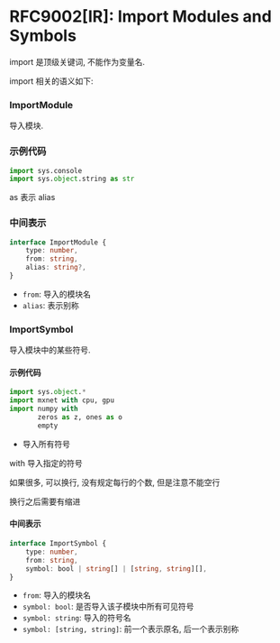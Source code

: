 RFC9002[IR]: Import Modules and Symbols
=======================================

import 是顶级关键词, 不能作为变量名.

import 相关的语义如下:

### ImportModule

导入模块.

### 示例代码

```python
import sys.console
import sys.object.string as str
```

as 表示 alias

### 中间表示

```ts
interface ImportModule {
    type: number,
    from: string,
    alias: string?,
}
```

- `from`: 导入的模块名
- `alias`: 表示别称

### ImportSymbol

导入模块中的某些符号.

#### 示例代码

```python
import sys.object.*
import mxnet with cpu, gpu
import numpy with
       zeros as z, ones as o
       empty
```

* 导入所有符号

with 导入指定的符号

如果很多, 可以换行, 没有规定每行的个数, 但是注意不能空行

换行之后需要有缩进

#### 中间表示

```ts
interface ImportSymbol {
    type: number,
    from: string,
    symbol: bool | string[] | [string, string][],
}
```

- `from`: 导入的模块名
- `symbol: bool`: 是否导入该子模块中所有可见符号
- `symbol: string`: 导入的符号名
- `symbol: [string, string]`: 前一个表示原名, 后一个表示别称
